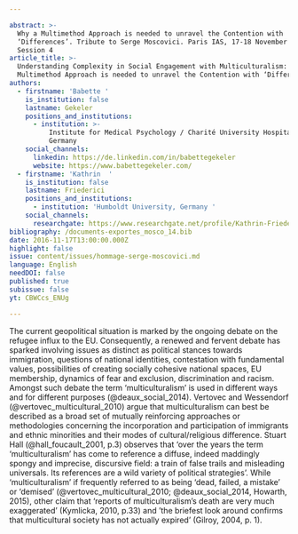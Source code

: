 ```yaml
---

abstract: >-
  Why a Multimethod Approach is needed to unravel the Contention with
  ‘Differences’. Tribute to Serge Moscovici. Paris IAS, 17-18 November 2016 -
  Session 4
article_title: >-
  Understanding Complexity in Social Engagement with Multiculturalism: why a
  Multimethod Approach is needed to unravel the Contention with ‘Differences’
authors:
  - firstname: 'Babette '
    is_institution: false
    lastname: Gekeler
    positions_and_institutions:
      - institution: >-
          Institute for Medical Psychology / Charité University Hospitals,
          Germany
    social_channels:
      linkedin: https://de.linkedin.com/in/babettegekeler
      website: https://www.babettegekeler.com/
  - firstname: 'Kathrin  '
    is_institution: false
    lastname: Friederici
    positions_and_institutions:
      - institution: 'Humboldt University, Germany '
    social_channels:
      researchgate: https://www.researchgate.net/profile/Kathrin-Friederici
bibliography: /documents-exportes_mosco_14.bib
date: 2016-11-17T13:00:00.000Z
highlight: false
issue: content/issues/hommage-serge-moscovici.md
language: English
needDOI: false
published: true
subissue: false
yt: CBWCcs_ENUg

---
```


The current geopolitical situation is marked by the ongoing debate on the refugee influx to the EU. Consequently, a renewed and fervent debate has sparked involving issues as distinct as political stances towards immigration, questions of national identities, contestation with fundamental values, possibilities of creating socially cohesive national spaces, EU membership, dynamics of fear and exclusion, discrimination and racism. Amongst such debate the term ‘multiculturalism’ is used in different ways and for different purposes (@deaux_social_2014). Vertovec and Wessendorf (@vertovec_multicultural_2010) argue that multiculturalism can best be described as a broad set of mutually reinforcing approaches or methodologies concerning the incorporation and participation of immigrants and ethnic minorities and their modes of cultural/religious difference. Stuart Hall (@hall_foucault_2001, p.3) observes that ‘over the years the term ‘multiculturalism’ has come to reference a diffuse, indeed maddingly spongy and imprecise, discursive field: a train of false trails and misleading universals. Its references are a wild variety of political strategies’. While ‘multiculturalism’ if frequently referred to as being ‘dead, failed, a mistake’ or ‘demised’ (@vertovec_multicultural_2010; @deaux_social_2014, Howarth, 2015), other claim that ‘reports of multiculturalism’s death are very much exaggerated’ (Kymlicka, 2010, p.33) and ’the briefest look around confirms that multicultural society has not actually expired’ (Gilroy, 2004, p. 1).

<Youtube yt="CBWCcs_ENUg" caption="Understanding Complexity in Social Engagement with Multiculturalism"></Youtube>
